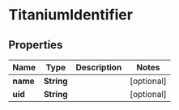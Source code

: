 

# TitaniumIdentifier


## Properties

| Name | Type | Description | Notes |
|------------ | ------------- | ------------- | -------------|
|**name** | **String** |  |  [optional] |
|**uid** | **String** |  |  [optional] |



